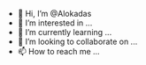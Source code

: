 - 👋 Hi, I’m @Alokadas
- 👀 I’m interested in ...
- 🌱 I’m currently learning ...
- 💞️ I’m looking to collaborate on ...
- 📫 How to reach me ...

<!---
Alokadas/Alokadas is a ✨ special ✨ repository because its `README.md` (this file) appears on your GitHub profile.
You can click the Preview link to take a look at your changes.
--->
